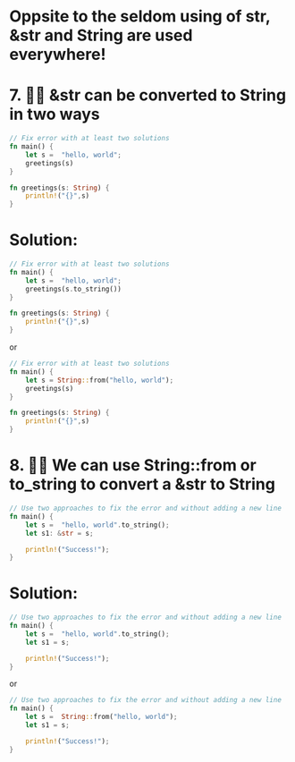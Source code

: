 # Oppsite to the seldom using of str, &str and String are used everywhere!
# 7. 🌟🌟 &str can be converted to String in two ways
```rs
// Fix error with at least two solutions
fn main() {
    let s =  "hello, world";
    greetings(s)
}

fn greetings(s: String) {
    println!("{}",s)
}
```
# Solution:
```rs
// Fix error with at least two solutions
fn main() {
    let s =  "hello, world";
    greetings(s.to_string())
}

fn greetings(s: String) {
    println!("{}",s)
}
```
or
```rs
// Fix error with at least two solutions
fn main() {
    let s = String::from("hello, world");
    greetings(s)
}

fn greetings(s: String) {
    println!("{}",s)
}
```
# 8. 🌟🌟 We can use String::from or to_string to convert a &str to String
```rs 
// Use two approaches to fix the error and without adding a new line
fn main() {
    let s =  "hello, world".to_string();
    let s1: &str = s;

    println!("Success!");
}
```
# Solution:
```rs
// Use two approaches to fix the error and without adding a new line
fn main() {
    let s =  "hello, world".to_string();
    let s1 = s;

    println!("Success!");
}
```
or 
```rs
// Use two approaches to fix the error and without adding a new line
fn main() {
    let s =  String::from("hello, world");
    let s1 = s;

    println!("Success!");
}
```